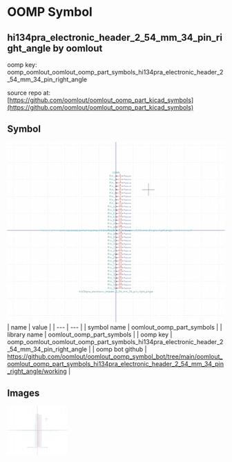 # OOMP Symbol  
## hi134pra_electronic_header_2_54_mm_34_pin_right_angle  by oomlout  
  
oomp key: oomp_oomlout_oomlout_oomp_part_symbols_hi134pra_electronic_header_2_54_mm_34_pin_right_angle  
  
source repo at: [https://github.com/oomlout/oomlout_oomp_part_kicad_symbols](https://github.com/oomlout/oomlout_oomp_part_kicad_symbols)  
## Symbol  
  
[![working.png](working_600.png)](working.png)  
| name | value | 
| --- | --- | 
| symbol name | oomlout_oomp_part_symbols | 
| library name | oomlout_oomp_part_symbols | 
| oomp key | oomp_oomlout_oomlout_oomp_part_symbols_hi134pra_electronic_header_2_54_mm_34_pin_right_angle | 
| oomp bot github | https://github.com/oomlout/oomlout_oomp_symbol_bot/tree/main/oomlout_oomlout_oomp_part_symbols_hi134pra_electronic_header_2_54_mm_34_pin_right_angle/working | 
## Images  
  
[![working.png](working_140.png)](working.png)  
